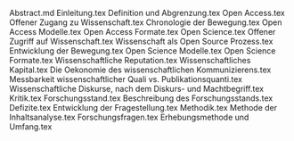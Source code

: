 Abstract.md
Einleitung.tex
Definition und Abgrenzung.tex
Open Access.tex
Offener Zugang zu Wissenschaft.tex
Chronologie der Bewegung.tex
Open Access Modelle.tex
Open Access Formate.tex
Open Science.tex
Offener Zugriff auf Wissenschaft.tex
Wissenschaft als Open Source Prozess.tex
Entwicklung der Bewegung.tex
Open Science Modelle.tex
Open Science Formate.tex
Wissenschaftliche Reputation.tex
Wissenschaftliches Kapital.tex
Die Oekonomie des wissenschaftlichen Kommunizierens.tex
Messbarkeit wissenschaftlicher Quali vs. Publikationsquanti.tex
Wissenschaftliche Diskurse, nach dem Diskurs- und Machtbegriff.tex
Kritik.tex
Forschungsstand.tex
Beschreibung des Forschungsstands.tex
Defizite.tex
Entwicklung der Fragestellung.tex
Methodik.tex
Methode der Inhaltsanalyse.tex
Forschungsfragen.tex
Erhebungsmethode und Umfang.tex
